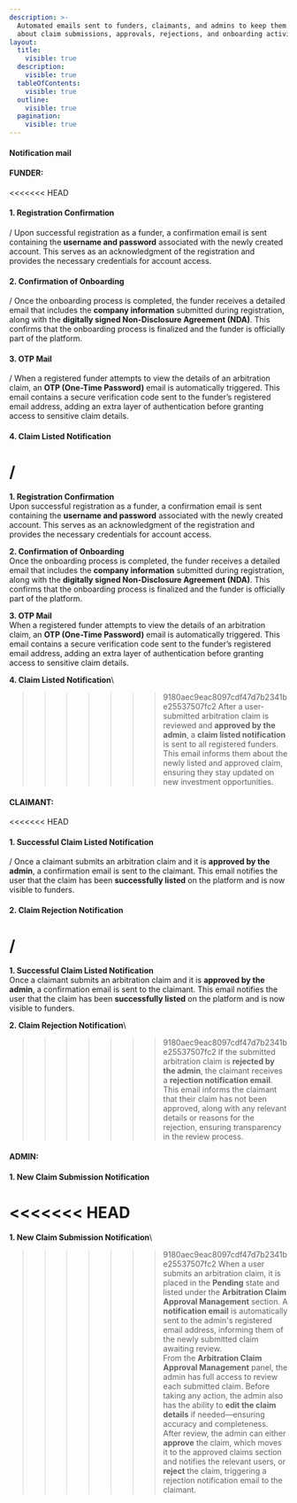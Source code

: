 ```yaml
---
description: >-
  Automated emails sent to funders, claimants, and admins to keep them informed
  about claim submissions, approvals, rejections, and onboarding activities.
layout:
  title:
    visible: true
  description:
    visible: true
  tableOfContents:
    visible: true
  outline:
    visible: true
  pagination:
    visible: true
---
```


#### Notification mail



#### **FUNDER:**

<<<<<<< HEAD
#### **1. Registration Confirmation**
/
Upon successful registration as a funder, a confirmation email is sent containing the **username and password** associated with the newly created account. This serves as an acknowledgment of the registration and provides the necessary credentials for account access.

#### **2. Confirmation of Onboarding**
/
Once the onboarding process is completed, the funder receives a detailed email that includes the **company information** submitted during registration, along with the **digitally signed Non-Disclosure Agreement (NDA)**. This confirms that the onboarding process is finalized and the funder is officially part of the platform.

#### **3. OTP Mail**
/
When a registered funder attempts to view the details of an arbitration claim, an **OTP (One-Time Password)** email is automatically triggered. This email contains a secure verification code sent to the funder’s registered email address, adding an extra layer of authentication before granting access to sensitive claim details.

#### **4. Claim Listed Notification**
/
=======
**1. Registration Confirmation**\
Upon successful registration as a funder, a confirmation email is sent containing the **username and password** associated with the newly created account. This serves as an acknowledgment of the registration and provides the necessary credentials for account access.

**2. Confirmation of Onboarding**\
Once the onboarding process is completed, the funder receives a detailed email that includes the **company information** submitted during registration, along with the **digitally signed Non-Disclosure Agreement (NDA)**. This confirms that the onboarding process is finalized and the funder is officially part of the platform.

**3. OTP Mail**\
When a registered funder attempts to view the details of an arbitration claim, an **OTP (One-Time Password)** email is automatically triggered. This email contains a secure verification code sent to the funder’s registered email address, adding an extra layer of authentication before granting access to sensitive claim details.

**4. Claim Listed Notification**\
>>>>>>> 9180aec9eac8097cdf47d7b2341be25537507fc2
After a user-submitted arbitration claim is reviewed and **approved by the admin**, a **claim listed notification** is sent to all registered funders. This email informs them about the newly listed and approved claim, ensuring they stay updated on new investment opportunities.



#### **CLAIMANT:**

<<<<<<< HEAD
#### **1. Successful Claim Listed Notification**
/
Once a claimant submits an arbitration claim and it is **approved by the admin**, a confirmation email is sent to the claimant. This email notifies the user that the claim has been **successfully listed** on the platform and is now visible to funders.

#### **2. Claim Rejection Notification**
/
=======
**1. Successful Claim Listed Notification**\
Once a claimant submits an arbitration claim and it is **approved by the admin**, a confirmation email is sent to the claimant. This email notifies the user that the claim has been **successfully listed** on the platform and is now visible to funders.

**2. Claim Rejection Notification**\
>>>>>>> 9180aec9eac8097cdf47d7b2341be25537507fc2
If the submitted arbitration claim is **rejected by the admin**, the claimant receives a **rejection notification email**. This email informs the claimant that their claim has not been approved, along with any relevant details or reasons for the rejection, ensuring transparency in the review process.



#### **ADMIN:**

#### **1. New Claim Submission Notification**

<<<<<<< HEAD
=======
**1. New Claim Submission Notification**\
>>>>>>> 9180aec9eac8097cdf47d7b2341be25537507fc2
When a user submits an arbitration claim, it is placed in the **Pending** state and listed under the **Arbitration Claim Approval Management** section. A **notification email** is automatically sent to the admin's registered email address, informing them of the newly submitted claim awaiting review.\
From the **Arbitration Claim Approval Management** panel, the admin has full access to review each submitted claim. Before taking any action, the admin also has the ability to **edit the claim details** if needed—ensuring accuracy and completeness. After review, the admin can either **approve** the claim, which moves it to the approved claims section and notifies the relevant users, or **reject** the claim, triggering a rejection notification email to the claimant.
